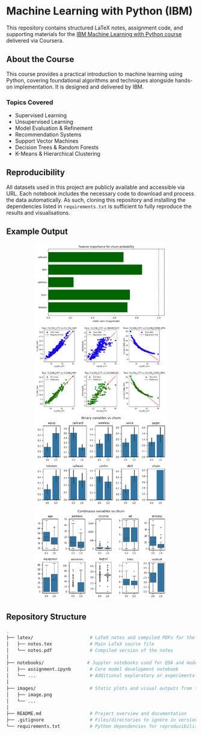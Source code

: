 # Machine Learning with Python (IBM)

This repository contains structured LaTeX notes, assignment code, and supporting materials for the [IBM Machine Learning with Python course](https://www.coursera.org/learn/machine-learning-with-python) delivered via Coursera.

## About the Course

This course provides a practical introduction to machine learning using Python, covering foundational algorithms and techniques alongside hands-on implementation. It is designed and delivered by IBM.

### Topics Covered
- Supervised Learning
- Unsupervised Learning
- Model Evaluation & Refinement
- Recommendation Systems
- Support Vector Machines
- Decision Trees & Random Forests
- K-Means & Hierarchical Clustering

## Reproducibility

All datasets used in this project are publicly available and accessible via URL. Each notebook includes the necessary code to download and process the data automatically. As such, cloning this repository and installing the dependencies listed in `requirements.txt` is sufficient to fully reproduce the results and visualisations.

## Example Output

<p align="center">
  <img src="images/odds-ratio.png" alt="Feature Importance" width="350"/>
  <img src="images/lin-reg.png" alt="Linear Regression" width="350"/>
  <img src="images/bin.png" alt="Feature Analysis - Binary" width="350"/>
  <img src="images/cont.png" alt="Feature Analysis - Continuous" width="350"/>
</p>


## Repository Structure

```bash
.
├── latex/                     # LaTeX notes and compiled PDFs for the project
│   ├── notes.tex              # Main LaTeX source file
│   └── notes.pdf              # Compiled version of the notes
│
├── notebooks/                # Jupyter notebooks used for EDA and modelling
│   ├── assignment.ipynb       # Core model development notebook
│   └── ...                    # Additional exploratory or experimental notebooks
│
├── images/                    # Static plots and visual outputs from the analysis
│   ├── image.png              
│   └── ...
│
├── README.md                  # Project overview and documentation
├── .gitignore                 # Files/directories to ignore in version control
└── requirements.txt           # Python dependencies for reproducibility
